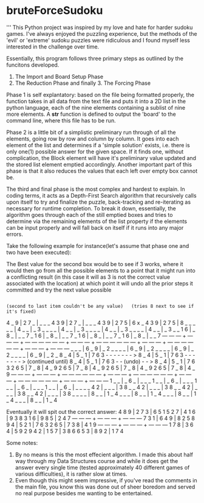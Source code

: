 # bruteForceSudoku

'''
This Python project was inspired by my love and hate for harder sudoku games. I've always enjoyed the puzzling experience, but the methods of the 'evil' or 'extreme'
sudoku puzzles were ridiculous and I found myself less interested in the challenge over time.

Essentially, this program follows three primary steps as outlined by the funcitons developed.

1. The Import and Board Setup Phase
2. The Reduction Phase
and finally 3. The Forcing Phase

Phase 1 is self explantatory: based on the file being formatted properly, the function takes in all data from the text file and puts it into a 2D list in the python 
language, each of the nine elements containing a sublist of nine more elements. A __str__ function is defined to output the 'board' to the command line, where this 
file has to be run.

Phase 2 is a little bit of a simplistic preliminary run through of all the elements, going row by row and column by column. It goes into each element of the list and
determines if a 'simple solution' exists, i.e. there is only one(1) possible answer for the given space. If it finds one, without complication, the Block element will
have it's preliminary value updated and the stored list element emptied accordingly. Another important part of this phase is that it also reduces the values that each
left over empty box cannot be.

The third and final phase is the most complex and hardest to explain. In coding terms, it acts as a Depth-First Search algorithm that recursively calls upon itself to
try and finalize the puzzle, back-tracking and re-iterating as necessary for runtime completion. To break it down, essentially, the algorithm goes through each of the 
still emptied boxes and tries to determine via the remaining elements of the list property if the elements can be input properly and will fall back on itself if it runs
into any major errors.

Take the following example for instance(let's assume that phase one and two have been executed):

The Best value for the second box would be to see if 3 works, where it would then go from all the possible elements to a point that it might run into a conflicting 
result (in this case it will as 3 is not the correct value associated with the location) at which point it will undo all the prior steps it committed and try the next
value possible                                                                 

                                                                                    (second to last item couldn't be any value)   (tries 8 next to see if it's fixed)
4 _ 9 | 2 7 _ | _ _ _                 4 3 9 | 2 7 _ | _ _ _                                    4 3 9 | 2 7 5 | 6 x _                   4 3 9 | 2 7 5 | 8 _ _
_ _ _ | 4 _ _ | _ 3 _                 _ _ _ | 4 _ _ | _ 3 _                                    _ _ _ | 4 _ _ | _ 3 _                   _ _ _ | 4 _ _ | _ 3 _
_ 1 6 | _ 8 _ | _ _ 7                 _ 1 6 | _ 8 _ | _ _ 7                                    _ 1 6 | _ 8 _ | _ _ 7                   _ 1 6 | _ 8 _ | _ _ 7
― ― ― + ― ― ― + ― ― ―                 ― ― ― + ― ― ― + ― ― ―                                    ― ― ― + ― ― ― + ― ― ―                   ― ― ― + ― ― ― + ― ― ―
_ _ _ | 6 _ 9 | _ 2 _                 _ _ _ | 6 _ 9 | _ 2 _                                    _ _ _ | 6 _ 9 | _ 2 _                   _ _ _ | 6 _ 9 | _ 2 _
8 _ 4 | 5 _ 1 | 7 6 3 - - - - - - - > 8 _ 4 | 5 _ 1 | 7 6 3 - - - - - - - > (continued until)  8 _ 4 | 5 _ 1 | 7 6 3 - - (undo) - - >  8 _ 4 | 5 _ 1 | 7 6 3
2 6 5 | 7 _ 8 | 4 _ 9                 2 6 5 | 7 _ 8 | 4 _ 9                                    2 6 5 | 7 _ 8 | 4 _ 9                   2 6 5 | 7 _ 8 | 4 _ 9 
― ― ― + ― ― ― + ― ― ―                 ― ― ― + ― ― ― + ― ― ―                                    ― ― ― + ― ― ― + ― ― ―                   ― ― ― + ― ― ― + ― ― ―
1 _ _ | _ 6 _ | _ _ _                 1 _ _ | _ 6 _ | _ _ _                                    1 _ _ | _ 6 _ | _ _ _                   1 _ _ | _ 6 _ | _ _ _
_ 4 2 | _ _ _ | 3 8 _                 _ 4 2 | _ _ _ | 3 8 _                                    _ 4 2 | _ _ _ | 3 8 _                   _ 4 2 | _ _ _ | 3 8 _
_ _ _ | 8 _ _ | 1 _ 4                 _ _ _ | 8 _ _ | 1 _ 4                                    _ _ _ | 8 _ _ | 1 _ 4                   _ _ _ | 8 _ _ | 1 _ 4


Eventually it will spit out the correct answer:
4 8 9 | 2 7 3 | 6 5 1 
5 2 7 | 4 1 6 | 9 3 8 
3 1 6 | 9 8 5 | 2 4 7 
― ― ― + ― ― ― + ― ― ―
7 3 1 | 6 4 9 | 8 2 5 
8 9 4 | 5 2 1 | 7 6 3 
2 6 5 | 7 3 8 | 4 1 9 
― ― ― + ― ― ― + ― ― ―
1 7 8 | 3 6 4 | 5 9 2 
9 4 2 | 1 5 7 | 3 8 6 
6 5 3 | 8 9 2 | 1 7 4 

Some notes:
1. By no means is this the most effecient algorithm. I made this about half way through my Data Structures course and while it does get the answer every single time
(tested approximately 40 different games of various difficulties), it is rather slow at times.
2. Even though this might seem impressive, if you've read the comments in the main file, you know this was done out of sheer boredom and served no real purpose besides
me wanting to be entertained.
